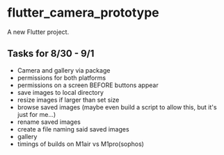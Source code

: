 # flutter_camera_prototype

A new Flutter project.

## Tasks for 8/30 - 9/1

- Camera and gallery via package
- permissions for both platforms
- permissions on a screen BEFORE buttons appear
- save images to local directory
- resize images if larger than set size
- browse saved images (maybe even build a script to allow this, but it's just for me...)
- rename saved images
- create a file naming said saved images
- gallery
- timings of builds on M1air vs M1pro(sophos)

